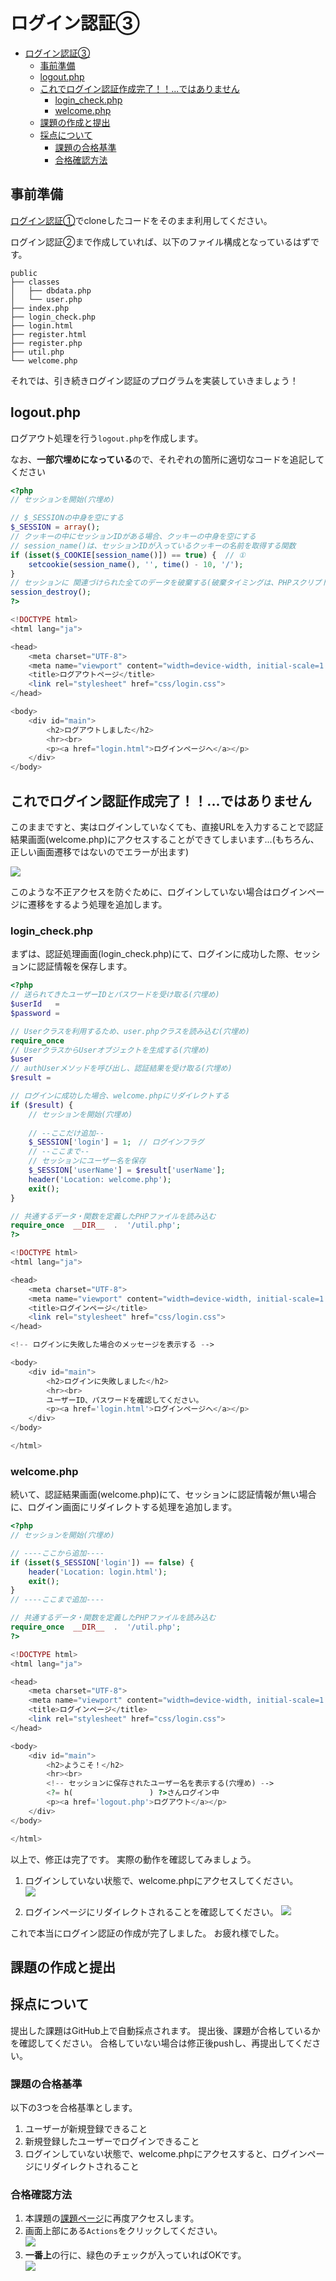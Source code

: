 ﻿# ログイン認証③

- [ログイン認証③](#ログイン認証)
  - [事前準備](#事前準備)
  - [logout.php](#logoutphp)
  - [これでログイン認証作成完了！！...ではありません](#これでログイン認証作成完了ではありません)
    - [login\_check.php](#login_checkphp)
    - [welcome.php](#welcomephp)
  - [課題の作成と提出](#課題の作成と提出)
  - [採点について](#採点について)
    - [課題の合格基準](#課題の合格基準)
    - [合格確認方法](#合格確認方法)

## 事前準備

[ログイン認証①](../login-i/README.md)でcloneしたコードをそのまま利用してください。

ログイン認証②まで作成していれば、以下のファイル構成となっているはずです。

```text
public
├── classes
│   ├── dbdata.php
│   └── user.php
├── index.php
├── login_check.php
├── login.html
├── register.html
├── register.php
├── util.php
└── welcome.php
```

それでは、引き続きログイン認証のプログラムを実装していきましょう！

## logout.php

ログアウト処理を行う`logout.php`を作成します。

なお、**一部穴埋めになっている**ので、それぞれの箇所に適切なコードを追記してください

```php
<?php
// セッションを開始(穴埋め)

// $_SESSIONの中身を空にする
$_SESSION = array();
// クッキーの中にセッションIDがある場合、クッキーの中身を空にする
// session_name()は、セッションIDが入っているクッキーの名前を取得する関数
if (isset($_COOKIE[session_name()]) == true) {  // ①
    setcookie(session_name(), '', time() - 10, '/');
}
// セッションに 関連づけられた全てのデータを破棄する(破棄タイミングは、PHPスクリプトが実行された後)
session_destroy();
?>

<!DOCTYPE html>
<html lang="ja">

<head>
    <meta charset="UTF-8">
    <meta name="viewport" content="width=device-width, initial-scale=1.0">
    <title>ログアウトページ</title>
    <link rel="stylesheet" href="css/login.css">
</head>

<body>
    <div id="main">
        <h2>ログアウトしました</h2>
        <hr><br>
        <p><a href="login.html">ログインページへ</a></p>
    </div>
</body>
```

## これでログイン認証作成完了！！...ではありません

このままですと、実はログインしていなくても、直接URLを入力することで認証結果画面(welcome.php)にアクセスすることができてしまいます...(もちろん、正しい画面遷移ではないのでエラーが出ます)

![](./images/welcome_php_display_error.png)

このような不正アクセスを防ぐために、ログインしていない場合はログインページに遷移をするよう処理を追加します。

### login_check.php

まずは、認証処理画面(login_check.php)にて、ログインに成功した際、セッションに認証情報を保存します。

```php
<?php
// 送られてきたユーザーIDとパスワードを受け取る(穴埋め)
$userId   = 
$password = 

// Userクラスを利用するため、user.phpクラスを読み込む(穴埋め)
require_once 
// UserクラスからUserオブジェクトを生成する(穴埋め)
$user 
// authUserメソッドを呼び出し、認証結果を受け取る(穴埋め)
$result = 

// ログインに成功した場合、welcome.phpにリダイレクトする
if ($result) { 
    // セッションを開始(穴埋め)
    
    // --ここだけ追加--
    $_SESSION['login'] = 1;　// ログインフラグ
    // --ここまで--
    // セッションにユーザー名を保存
    $_SESSION['userName'] = $result['userName'];
    header('Location: welcome.php');
    exit();
}

// 共通するデータ・関数を定義したPHPファイルを読み込む
require_once  __DIR__  .  '/util.php';
?>

<!DOCTYPE html>
<html lang="ja">

<head>
    <meta charset="UTF-8">
    <meta name="viewport" content="width=device-width, initial-scale=1.0">
    <title>ログインページ</title>
    <link rel="stylesheet" href="css/login.css">
</head>

<!-- ログインに失敗した場合のメッセージを表示する -->

<body>
    <div id="main">
        <h2>ログインに失敗しました</h2>
        <hr><br>
        ユーザーID、パスワードを確認してください。
        <p><a href='login.html'>ログインページへ</a></p>
    </div>
</body>

</html>
```

### welcome.php

続いて、認証結果画面(welcome.php)にて、セッションに認証情報が無い場合に、ログイン画面にリダイレクトする処理を追加します。

```php
<?php
// セッションを開始(穴埋め)

// ----ここから追加----
if (isset($_SESSION['login']) == false) {
    header('Location: login.html');
    exit();
}
// ----ここまで追加----

// 共通するデータ・関数を定義したPHPファイルを読み込む
require_once  __DIR__  .  '/util.php';
?>

<!DOCTYPE html>
<html lang="ja">

<head>
    <meta charset="UTF-8">
    <meta name="viewport" content="width=device-width, initial-scale=1.0">
    <title>ログインページ</title>
    <link rel="stylesheet" href="css/login.css">
</head>

<body>
    <div id="main">
        <h2>ようこそ！</h2>
        <hr><br>
        <!-- セッションに保存されたユーザー名を表示する(穴埋め) -->
        <?= h(                 ) ?>さんログイン中
        <p><a href='logout.php'>ログアウト</a></p>
    </div>
</body>

</html>
```

以上で、修正は完了です。
実際の動作を確認してみましょう。

1. ログインしていない状態で、welcome.phpにアクセスしてください。<br>
![](./images/url.png)

2. ログインページにリダイレクトされることを確認してください。
![](./images/login_html_display.png)

これで本当にログイン認証の作成が完了しました。
お疲れ様でした。

## 課題の作成と提出

## 採点について

提出した課題はGitHub上で自動採点されます。
提出後、課題が合格しているかを確認してください。
合格していない場合は修正後pushし、再提出してください。

### 課題の合格基準

以下の3つを合格基準とします。

1. ユーザーが新規登録できること
2. 新規登録したユーザーでログインできること
3. ログインしていない状態で、welcome.phpにアクセスすると、ログインページにリダイレクトされること

### 合格確認方法

1. 本課題の[課題ページ](https://classroom.github.com/a/Z_5J2cM9)に再度アクセスします。
2. 画面上部にある`Actions`をクリックしてください。<br>
![](./images/acions.png)
1. **一番上**の行に、緑色のチェックが入っていればOKです。<br>
![](./images/pass.png)
